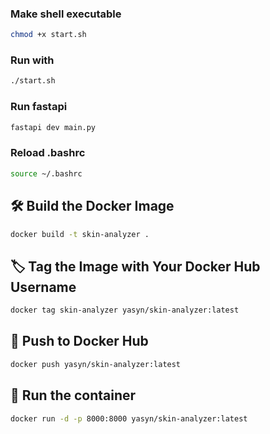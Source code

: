 ### Make shell executable

```bash
chmod +x start.sh
```

### Run with

```bash
./start.sh
```

### Run fastapi

```bash
fastapi dev main.py
```

### Reload .bashrc

```bash
source ~/.bashrc
```

## 🛠️ Build the Docker Image

```bash
docker build -t skin-analyzer .
```

## 🏷️ Tag the Image with Your Docker Hub Username

```bash
docker tag skin-analyzer yasyn/skin-analyzer:latest
```

## 🚀 Push to Docker Hub

```bash
docker push yasyn/skin-analyzer:latest
```

## 🚀 Run the container

```bash
docker run -d -p 8000:8000 yasyn/skin-analyzer:latest
```
